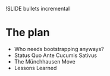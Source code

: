 !SLIDE bullets incremental
# The plan #

* Who needs bootstrapping anyways?
* Status Quo Ante Cucumis Sativus
* The Münchhausen Move
* Lessons Learned
